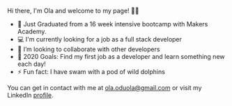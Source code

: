Hi there, I'm Ola and welcome to my page!  👋🏿

- 📖 Just Graduated from a 16 week intensive bootcamp with Makers Academy.  
- 💻 I'm currently looking for a job as a full stack developer
- 👯 I’m looking to collaborate with other developers
- 🥅 2020 Goals: Find my first job as a developer and learn something new each day!
- ⚡ Fun fact: I have swam with a pod of wild dolphins 

You can get in contact with me at ola.oduola@gmail.com or visit my LinkedIn [profile](https://www.linkedin.com/in/olatunji-oduola-b8433277/).
